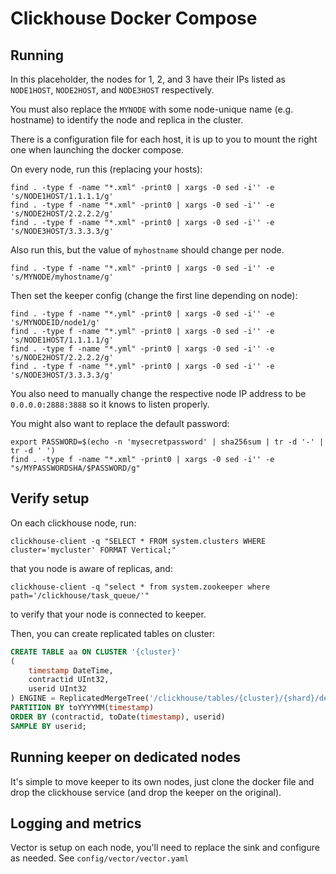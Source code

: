 # Clickhouse Docker Compose

## Running

In this placeholder, the nodes for 1, 2, and 3 have their IPs listed as `NODE1HOST`, `NODE2HOST`, and `NODE3HOST` respectively.

You must also replace the `MYNODE` with some node-unique name (e.g. hostname) to identify the node and replica in the cluster.

There is a configuration file for each host, it is up to you to mount the right one when launching the docker compose.

On every node, run this (replacing your hosts):

```
find . -type f -name "*.xml" -print0 | xargs -0 sed -i'' -e 's/NODE1HOST/1.1.1.1/g'
find . -type f -name "*.xml" -print0 | xargs -0 sed -i'' -e 's/NODE2HOST/2.2.2.2/g'
find . -type f -name "*.xml" -print0 | xargs -0 sed -i'' -e 's/NODE3HOST/3.3.3.3/g'
```

Also run this, but the value of `myhostname` should change per node.
```
find . -type f -name "*.xml" -print0 | xargs -0 sed -i'' -e 's/MYNODE/myhostname/g'
```

Then set the keeper config (change the first line depending on node):

```
find . -type f -name "*.yml" -print0 | xargs -0 sed -i'' -e 's/MYNODEID/node1/g'
find . -type f -name "*.yml" -print0 | xargs -0 sed -i'' -e 's/NODE1HOST/1.1.1.1/g'
find . -type f -name "*.yml" -print0 | xargs -0 sed -i'' -e 's/NODE2HOST/2.2.2.2/g'
find . -type f -name "*.yml" -print0 | xargs -0 sed -i'' -e 's/NODE3HOST/3.3.3.3/g'
```

You also need to manually change the respective node IP address to be `0.0.0.0:2888:3888` so it knows to listen properly.

You might also want to replace the default password:

```
export PASSWORD=$(echo -n 'mysecretpassword' | sha256sum | tr -d '-' | tr -d ' ')
find . -type f -name "*.xml" -print0 | xargs -0 sed -i'' -e "s/MYPASSWORDSHA/$PASSWORD/g"
```

## Verify setup

On each clickhouse node, run:

```
clickhouse-client -q "SELECT * FROM system.clusters WHERE cluster='mycluster' FORMAT Vertical;"
```

that you node is aware of replicas, and:

```
clickhouse-client -q "select * from system.zookeeper where path='/clickhouse/task_queue/'"
```

to verify that your node is connected to keeper.

Then, you can create replicated tables on cluster:

```sql
CREATE TABLE aa ON CLUSTER '{cluster}'
(
    timestamp DateTime,
    contractid UInt32,
    userid UInt32
) ENGINE = ReplicatedMergeTree('/clickhouse/tables/{cluster}/{shard}/default/aa', '{replica}')
PARTITION BY toYYYYMM(timestamp)
ORDER BY (contractid, toDate(timestamp), userid)
SAMPLE BY userid;
```

## Running keeper on dedicated nodes

It's simple to move keeper to its own nodes, just clone the docker file and drop the clickhouse service (and drop the keeper on the original).


## Logging and metrics

Vector is setup on each node, you'll need to replace the sink and configure as needed. See `config/vector/vector.yaml`

